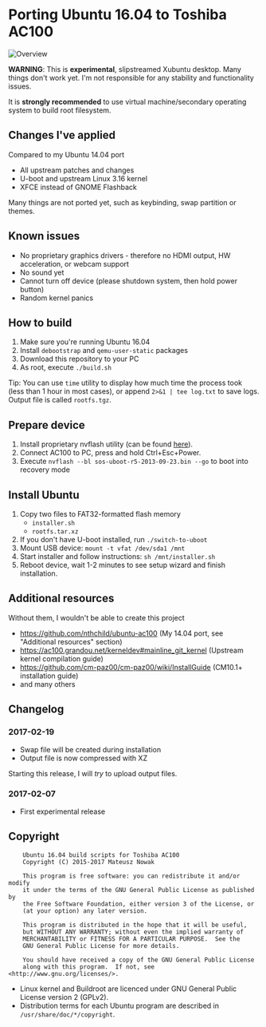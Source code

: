 # Porting Ubuntu 16.04 to Toshiba AC100

![Overview](https://github.com/nthchild/ubuntu-ac100-xenial/raw/master/screen.png)

**WARNING**: This is **experimental**, slipstreamed Xubuntu desktop. Many things don't work yet. I'm not responsible for any stability and functionality issues.

It is **strongly recommended** to use virtual machine/secondary operating system to build root filesystem.

## Changes I've applied

Compared to my Ubuntu 14.04 port

- All upstream patches and changes
- U-boot and upstream Linux 3.16 kernel
- XFCE instead of GNOME Flashback

Many things are not ported yet, such as keybinding, swap partition or themes.

## Known issues

- No proprietary graphics drivers - therefore no HDMI output, HW acceleration, or webcam support
- No sound yet
- Cannot turn off device (please shutdown system, then hold power button)
- Random kernel panics

## How to build

1. Make sure you're running Ubuntu 16.04
2. Install `debootstrap` and `qemu-user-static` packages
3. Download this repository to your PC
4. As root, execute `./build.sh`

Tip: You can use `time` utility to display how much time the process took (less than 1 hour in most cases), or append `2>&1 | tee log.txt` to save logs. Output file is called `rootfs.tgz`.

## Prepare device

1. Install proprietary nvflash utility (can be found [here](https://github.com/nthchild/ubuntu-ac100/blob/master/nvflash_20110628-2_all.deb)).
2. Connect AC100 to PC, press and hold Ctrl+Esc+Power.
3. Execute `nvflash --bl sos-uboot-r5-2013-09-23.bin --go` to boot into recovery mode

## Install Ubuntu

1. Copy two files to FAT32-formatted flash memory
   - `installer.sh`
   - `rootfs.tar.xz`
2. If you don't have U-boot installed, run `./switch-to-uboot` 
3. Mount USB device: `mount -t vfat /dev/sda1 /mnt`
4. Start installer and follow instructions: `sh /mnt/installer.sh`
5. Reboot device, wait 1-2 minutes to see setup wizard and finish installation.

## Additional resources

Without them, I wouldn't be able to create this project

- https://github.com/nthchild/ubuntu-ac100 (My 14.04 port, see "Additional resources" section)
- https://ac100.grandou.net/kerneldev#mainline_git_kernel (Upstream kernel compilation guide)
- https://github.com/cm-paz00/cm-paz00/wiki/InstallGuide (CM10.1+ installation guide)
- and many others

## Changelog

### 2017-02-19

- Swap file will be created during installation
- Output file is now compressed with XZ

Starting this release, I will *try* to upload output files.

### 2017-02-07

- First experimental release

## Copyright

```
    Ubuntu 16.04 build scripts for Toshiba AC100
    Copyright (C) 2015-2017 Mateusz Nowak

    This program is free software: you can redistribute it and/or modify
    it under the terms of the GNU General Public License as published by
    the Free Software Foundation, either version 3 of the License, or
    (at your option) any later version.

    This program is distributed in the hope that it will be useful,
    but WITHOUT ANY WARRANTY; without even the implied warranty of
    MERCHANTABILITY or FITNESS FOR A PARTICULAR PURPOSE.  See the
    GNU General Public License for more details.

    You should have received a copy of the GNU General Public License
    along with this program.  If not, see <http://www.gnu.org/licenses/>.
```

- Linux kernel and Buildroot are licenced under GNU General Public License version 2 (GPLv2).
- Distribution terms for each Ubuntu program are described in `/usr/share/doc/*/copyright`.
